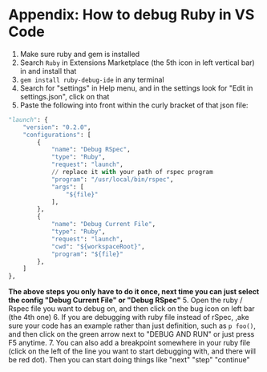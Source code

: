 # Appendix: How to debug Ruby in VS Code

1. Make sure ruby and gem is installed 
2. Search `Ruby` in Extensions Marketplace (the 5th icon in left vertical bar)  in and install that 
3. `gem install ruby-debug-ide` in any terminal
4. Search for "settings" in Help menu, and in the settings look for "Edit in settings.json", click on that
5. Paste the following into front within the curly bracket of that json file:
```python
"launch": {
    "version": "0.2.0",
    "configurations": [
        {
            "name": "Debug RSpec",
            "type": "Ruby",
            "request": "launch",
            // replace it with your path of rspec program
            "program": "/usr/local/bin/rspec", 
            "args": [
                "${file}"
            ],
        },
        {
            "name": "Debug Current File",
            "type": "Ruby",
            "request": "launch",
            "cwd": "${workspaceRoot}",
            "program": "${file}"
        },
    ]
},
```

**The above steps you only have to do it once, next time you can just select the config "Debug Current File" or "Debug RSpec"**
5. Open the ruby / Rspec file you want to debug on, and then click on the bug icon on left bar (the 4th one)
6. If you are debugging with ruby file instead of rSpec, ,ake sure your code has an example rather than just definition, such as `p foo()`, and then click on the green arrow next to "DEBUG AND RUN" or just press F5 anytime. 
7. You can also add a breakpoint somewhere in your ruby file (click on the left of the line you want to start debugging with, and there will be red dot). Then you can start doing things like "next" "step" "continue"




